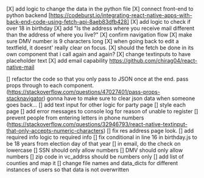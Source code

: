 [X] add logic to change the data in the python file
[X] connect front-end to python backend [https://codeburst.io/integrating-react-native-apps-with-back-end-code-using-fetch-api-8aeb83dfb428]
[X] add logic to check if over 18 in birthday
[X] add "Is the address where you receive mail different than the address of where you live?" 
[X] confirm navigation flow
[X] make sure DMV number is 9 characters long
[X] when going back to edit a textfield, it doesnt' really clear on focus.
[X] should the fetch be done in its own component that i call again and again? 
[X] change textinputs to have placeholder text
[X] add email capability https://github.com/chirag04/react-native-mail



[] refactor the code so that you only pass to JSON once at the end. pass props through to each component. (https://stackoverflow.com/questions/47027401/pass-props-stacknavigator) gonna have to make sure to clear json data when someone goes back...
[] add text input for other logic for party page
[] style each page
[] add error messages to console log for reason of unable to register
[] prevent people from entering letters in phone numbers (https://stackoverflow.com/questions/32946793/react-native-textinput-that-only-accepts-numeric-characters)
[] fix res address page look.
[] add required info logic to required info
[] fix conditional in line 16 in birthday.js to be 18 years from election day of that year
[] in email, do the check on lowercase
[] SSN should only allow numbers
[] DMV should only allow numbers
[] zip code in vc_addrss should be numbers only
[] add list of counties and map it
[] change file names and data_dicts for different instances of users so that data is not overwritten